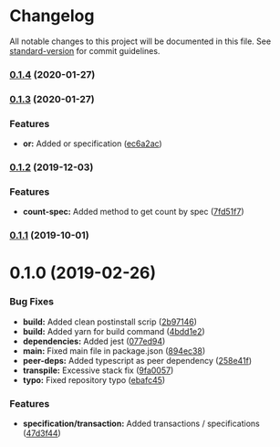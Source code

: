 # Changelog

All notable changes to this project will be documented in this file. See [standard-version](https://github.com/conventional-changelog/standard-version) for commit guidelines.

### [0.1.4](https://github.com/noahadvisors/typeorm-utils/compare/v0.1.3...v0.1.4) (2020-01-27)

### [0.1.3](https://github.com/noahadvisors/typeorm-utils/compare/v0.1.2...v0.1.3) (2020-01-27)


### Features

* **or:** Added or specification ([ec6a2ac](https://github.com/noahadvisors/typeorm-utils/commit/ec6a2acc31e045e3e1966a83c71a4b0558c74a6d))

### [0.1.2](https://github.com/noahadvisors/typeorm-utils/compare/v0.1.1...v0.1.2) (2019-12-03)


### Features

* **count-spec:** Added method to get count by spec ([7fd51f7](https://github.com/noahadvisors/typeorm-utils/commit/7fd51f7))

### [0.1.1](https://github.com/noahadvisors/typeorm-utils/compare/v0.1.0...v0.1.1) (2019-10-01)

# 0.1.0 (2019-02-26)


### Bug Fixes

* **build:** Added clean postinstall scrip ([2b97146](https://github.com/noahadvisors/typeorm-utils/commit/2b97146))
* **build:** Added yarn for build command ([4bdd1e2](https://github.com/noahadvisors/typeorm-utils/commit/4bdd1e2))
* **dependencies:** Added jest ([077ed94](https://github.com/noahadvisors/typeorm-utils/commit/077ed94))
* **main:** Fixed main file in package.json ([894ec38](https://github.com/noahadvisors/typeorm-utils/commit/894ec38))
* **peer-deps:** Added typescript as peer dependency ([258e41f](https://github.com/noahadvisors/typeorm-utils/commit/258e41f))
* **transpile:** Excessive stack fix ([9fa0057](https://github.com/noahadvisors/typeorm-utils/commit/9fa0057))
* **typo:** Fixed repository typo ([ebafc45](https://github.com/noahadvisors/typeorm-utils/commit/ebafc45))


### Features

* **specification/transaction:** Added transactions / specifications ([47d3f44](https://github.com/noahadvisors/typeorm-utils/commit/47d3f44))
